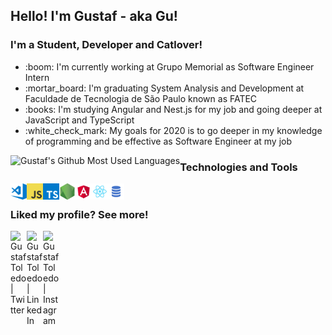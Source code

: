 ## Hello! I'm Gustaf - aka Gu!

### I'm a Student, Developer and Catlover!
<ul>
<li>:boom: I'm currently working at Grupo Memorial as Software Engineer Intern</li>
<li>:mortar_board: I'm graduating System Analysis and Development at Faculdade de Tecnologia de São Paulo known as FATEC</li>
<li>:books: I'm studying Angular and Nest.js for my job and going deeper at JavaScript and TypeScript</li>
<li>:white_check_mark: My goals for 2020 is to go deeper in my knowledge of programming and be effective as Software Engineer at my job</li>
</ul>

<div>

  <img align="left" alt="Gustaf's Github Most Used Languages" src="https://github-readme-stats.vercel.app/api/top-langs/?username=Gustaf-Toledo&layout=compact" />

</div>

<div> 

<h3> Technologies and Tools </h3>

<img align="left" alt="Visual Studio Code" width="26px" src="https://raw.githubusercontent.com/github/explore/80688e429a7d4ef2fca1e82350fe8e3517d3494d/topics/visual-studio-code/visual-studio-code.png" />

<img align="left" alt="JavaScript" width="26px" src="https://raw.githubusercontent.com/github/explore/80688e429a7d4ef2fca1e82350fe8e3517d3494d/topics/javascript/javascript.png" />

<img align="left" alt="TypeScript" width="26px" src="https://raw.githubusercontent.com/github/explore/80688e429a7d4ef2fca1e82350fe8e3517d3494d/topics/typescript/typescript.png" />

<img align="left" alt="Node.js" width="26px" src="https://raw.githubusercontent.com/github/explore/80688e429a7d4ef2fca1e82350fe8e3517d3494d/topics/nodejs/nodejs.png" />

<img align="left" alt="Angular" width="26px" src="https://raw.githubusercontent.com/github/explore/80688e429a7d4ef2fca1e82350fe8e3517d3494d/topics/angular/angular.png" />

<img align="left" alt="React" width="26px" src="https://raw.githubusercontent.com/github/explore/80688e429a7d4ef2fca1e82350fe8e3517d3494d/topics/react/react.png" />

<img align="left" alt="SQL" width="26px" src="https://raw.githubusercontent.com/github/explore/80688e429a7d4ef2fca1e82350fe8e3517d3494d/topics/sql/sql.png" />

</div>

<br />

<h3> Liked my profile? See more! </h3>

[<img align="left" alt="Gustaf Toledo | Twitter" width="26px" src="https://cdn.jsdelivr.net/npm/simple-icons@v3/icons/twitter.svg" />][twitter]
[<img align="left" alt="Gustaf Toledo | LinkedIn" width="26px" src="https://cdn.jsdelivr.net/npm/simple-icons@v3/icons/linkedin.svg" />][linkedin]
[<img align="left" alt="Gustaf Toledo | Instagram" width="26px" src="https://cdn.jsdelivr.net/npm/simple-icons@v3/icons/instagram.svg" />][instagram]



[twitter]: https://twitter.com/GusttaToledo
[linkedin]: https://www.linkedin.com/in/gustaf-toledo/
[instagram]: https://www.instagram.com/

<!--
**Gustaf-Toledo/Gustaf-Toledo** is a ✨ _special_ ✨ repository because its `README.md` (this file) appears on your GitHub profile.
